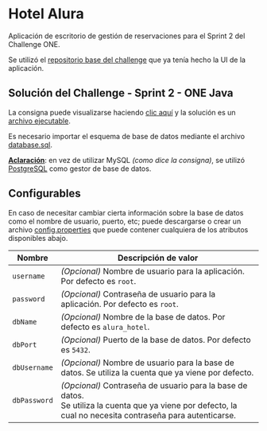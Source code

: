 
# Hotel Alura
Aplicación de escritorio de gestión de reservaciones para el Sprint 2 del Challenge ONE.

Se utilizó el [repositorio base del challenge](https://github.com/alura-challenges/challenge-one-alura-hotel-latam) que ya tenía hecho la UI de la aplicación.

## Solución del Challenge - Sprint 2 - ONE Java

La consigna puede visualizarse haciendo [clic aquí](https://www.aluracursos.com/challenges/oracle-one-java/sprint02-aplicacion-base-de-datos) y la solución es un [archivo ejecutable](https://github.com/zaykkko/one-alurahotel/releases).

Es necesario importar el esquema de base de datos mediante el archivo [database.sql](/database.sql).

<ins>**Aclaración**</ins>: en vez de utilizar MySQL _(como dice la consigna)_, se utilizó [PostgreSQL](https://www.postgresql.org/) como gestor de base de datos.

## Configurables
En caso de necesitar cambiar cierta información sobre la base de datos como el nombre de usuario, puerto, etc; puede descargarse o crear un archivo [config.properties](/config.properties) que puede contener cualquiera de los atributos disponibles abajo.


| Nombre  | Descripción de valor |
|--|--|
| `username` | _(Opcional)_ Nombre de usuario para la aplicación. Por defecto es `root`. |
| `password` | _(Opcional)_ Contraseña de usuario para la aplicación. Por defecto es `root`. |
| `dbName` | _(Opcional)_ Nombre de la base de datos. Por defecto es `alura_hotel`. |
| `dbPort` | _(Opcional)_ Puerto de la base de datos. Por defecto es `5432`. |
| `dbUsername` | _(Opcional)_ Nombre de usuario para la base de datos. Se utiliza la cuenta que ya viene por defecto. |
| `dbPassword` | _(Opcional)_ Contraseña de usuario para la base de datos.<br>Se utiliza la cuenta que ya viene por defecto, la cual no necesita contraseña para autenticarse. |
